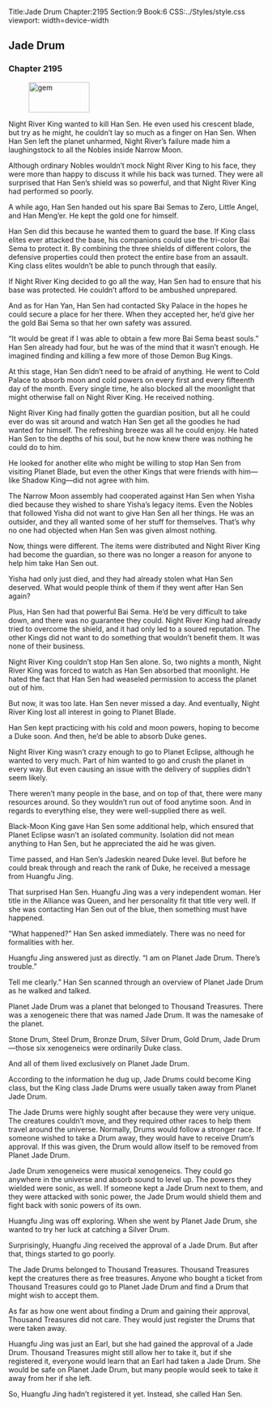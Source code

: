 Title:Jade Drum 
Chapter:2195 
Section:9 
Book:6 
CSS:../Styles/style.css 
viewport: width=device-width
  
## Jade Drum
### Chapter 2195 
<figure>
	<img src="../Images/gem.gif" alt="gem" id="gem" width="120" height="60" />
</figure>
  

  
  Night River King wanted to kill Han Sen. He even used his crescent blade, but try as he might, he couldn’t lay so much as a finger on Han Sen. When Han Sen left the planet unharmed, Night River’s failure made him a laughingstock to all the Nobles inside Narrow Moon.

Although ordinary Nobles wouldn’t mock Night River King to his face, they were more than happy to discuss it while his back was turned. They were all surprised that Han Sen’s shield was so powerful, and that Night River King had performed so poorly.

A while ago, Han Sen handed out his spare Bai Semas to Zero, Little Angel, and Han Meng’er. He kept the gold one for himself.

Han Sen did this because he wanted them to guard the base. If King class elites ever attacked the base, his companions could use the tri-color Bai Sema to protect it. By combining the three shields of different colors, the defensive properties could then protect the entire base from an assault. King class elites wouldn’t be able to punch through that easily.

If Night River King decided to go all the way, Han Sen had to ensure that his base was protected. He couldn’t afford to be ambushed unprepared.

And as for Han Yan, Han Sen had contacted Sky Palace in the hopes he could secure a place for her there. When they accepted her, he’d give her the gold Bai Sema so that her own safety was assured.

“It would be great if I was able to obtain a few more Bai Sema beast souls.” Han Sen already had four, but he was of the mind that it wasn’t enough. He imagined finding and killing a few more of those Demon Bug Kings.

At this stage, Han Sen didn’t need to be afraid of anything. He went to Cold Palace to absorb moon and cold powers on every first and every fifteenth day of the month. Every single time, he also blocked all the moonlight that might otherwise fall on Night River King. He received nothing.

Night River King had finally gotten the guardian position, but all he could ever do was sit around and watch Han Sen get all the goodies he had wanted for himself. The refreshing breeze was all he could enjoy. He hated Han Sen to the depths of his soul, but he now knew there was nothing he could do to him.

He looked for another elite who might be willing to stop Han Sen from visiting Planet Blade, but even the other Kings that were friends with him—like Shadow King—did not agree with him.

The Narrow Moon assembly had cooperated against Han Sen when Yisha died because they wished to share Yisha’s legacy items. Even the Nobles that followed Yisha did not want to give Han Sen all her things. He was an outsider, and they all wanted some of her stuff for themselves. That’s why no one had objected when Han Sen was given almost nothing.

Now, things were different. The items were distributed and Night River King had become the guardian, so there was no longer a reason for anyone to help him take Han Sen out.

Yisha had only just died, and they had already stolen what Han Sen deserved. What would people think of them if they went after Han Sen again?

Plus, Han Sen had that powerful Bai Sema. He’d be very difficult to take down, and there was no guarantee they could. Night River King had already tried to overcome the shield, and it had only led to a soured reputation. The other Kings did not want to do something that wouldn’t benefit them. It was none of their business.

Night River King couldn’t stop Han Sen alone. So, two nights a month, Night River King was forced to watch as Han Sen absorbed that moonlight. He hated the fact that Han Sen had weaseled permission to access the planet out of him.

But now, it was too late. Han Sen never missed a day. And eventually, Night River King lost all interest in going to Planet Blade.

Han Sen kept practicing with his cold and moon powers, hoping to become a Duke soon. And then, he’d be able to absorb Duke genes.

Night River King wasn’t crazy enough to go to Planet Eclipse, although he wanted to very much. Part of him wanted to go and crush the planet in every way. But even causing an issue with the delivery of supplies didn’t seem likely.

There weren’t many people in the base, and on top of that, there were many resources around. So they wouldn’t run out of food anytime soon. And in regards to everything else, they were well-supplied there as well.

Black-Moon King gave Han Sen some additional help, which ensured that Planet Eclipse wasn’t an isolated community. Isolation did not mean anything to Han Sen, but he appreciated the aid he was given.

Time passed, and Han Sen’s Jadeskin neared Duke level. But before he could break through and reach the rank of Duke, he received a message from Huangfu Jing.

That surprised Han Sen. Huangfu Jing was a very independent woman. Her title in the Alliance was Queen, and her personality fit that title very well. If she was contacting Han Sen out of the blue, then something must have happened.

“What happened?” Han Sen asked immediately. There was no need for formalities with her.

Huangfu Jing answered just as directly. “I am on Planet Jade Drum. There’s trouble.”

Tell me clearly.” Han Sen scanned through an overview of Planet Jade Drum as he walked and talked.

Planet Jade Drum was a planet that belonged to Thousand Treasures. There was a xenogeneic there that was named Jade Drum. It was the namesake of the planet.

Stone Drum, Steel Drum, Bronze Drum, Silver Drum, Gold Drum, Jade Drum—those six xenogeneics were ordinarily Duke class.

And all of them lived exclusively on Planet Jade Drum.

According to the information he dug up, Jade Drums could become King class, but the King class Jade Drums were usually taken away from Planet Jade Drum.

The Jade Drums were highly sought after because they were very unique. The creatures couldn’t move, and they required other races to help them travel around the universe. Normally, Drums would follow a stronger race. If someone wished to take a Drum away, they would have to receive Drum’s approval. If this was given, the Drum would allow itself to be removed from Planet Jade Drum.

Jade Drum xenogeneics were musical xenogeneics. They could go anywhere in the universe and absorb sound to level up. The powers they wielded were sonic, as well. If someone kept a Jade Drum next to them, and they were attacked with sonic power, the Jade Drum would shield them and fight back with sonic powers of its own.

Huangfu Jing was off exploring. When she went by Planet Jade Drum, she wanted to try her luck at catching a Silver Drum.

Surprisingly, Huangfu Jing received the approval of a Jade Drum. But after that, things started to go poorly.

The Jade Drums belonged to Thousand Treasures. Thousand Treasures kept the creatures there as free treasures. Anyone who bought a ticket from Thousand Treasures could go to Planet Jade Drum and find a Drum that might wish to accept them.

As far as how one went about finding a Drum and gaining their approval, Thousand Treasures did not care. They would just register the Drums that were taken away.

Huangfu Jing was just an Earl, but she had gained the approval of a Jade Drum. Thousand Treasures might still allow her to take it, but if she registered it, everyone would learn that an Earl had taken a Jade Drum. She would be safe on Planet Jade Drum, but many people would seek to take it away from her if she left.

So, Huangfu Jing hadn’t registered it yet. Instead, she called Han Sen.
